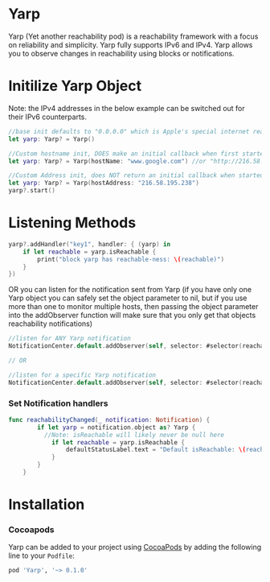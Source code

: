 # Yarp
Yarp (Yet another reachability pod) is a reachability framework with a focus on reliability and simplicity. Yarp fully supports IPv6 and IPv4. Yarp allows you to observe changes in reachability using blocks or notifications.

# Initilize Yarp Object
Note: the IPv4 addresses in the below example can be switched out for their IPv6 counterparts.
```swift
//base init defaults to "0.0.0.0" which is Apple's special internet reachability address, Does NOT return an initial callback
let yarp: Yarp? = Yarp()

//Custom hostname init, DOES make an initial callback when first started
let yarp: Yarp? = Yarp(hostName: "www.google.com") //or "http://216.58.195.238" either will work

//Custom Address init, does NOT return an initial callback when started
let yarp: Yarp? = Yarp(hostAddress: "216.58.195.238")
yarp?.start()
```

# Listening Methods

```swift
yarp?.addHandler("key1", handler: { (yarp) in
    if let reachable = yarp.isReachable {
        print("block yarp has reachable-ness: \(reachable)")
    }
})
```

OR you can listen for the notification sent from Yarp (if you have only one Yarp object you can safely set the object parameter to nil, but if you use more than one to monitor multiple hosts, then passing the object parameter into the addObserver function will make sure that you only get that objects reachability notifications)

```swift
//listen for ANY Yarp notification
NotificationCenter.default.addObserver(self, selector: #selector(reachabilityChanged(_:)), name: Yarp.StatusChangedNotification, object: nil)

// OR

//listen for a specific Yarp notification
NotificationCenter.default.addObserver(self, selector: #selector(reachabilityChanged(_:)), name: Yarp.StatusChangedNotification, object: yarpObject)
```

### Set Notification handlers

```swift
func reachabilityChanged(_ notification: Notification) {
        if let yarp = notification.object as? Yarp {
          //Note: isReachable will likely never be null here
            if let reachable = yarp.isReachable {
                defaultStatusLabel.text = "Default isReachable: \(reachable)"
            }
        }
    }
```

# Installation
### Cocoapods
Yarp can be added to your project using [CocoaPods](http://blog.cocoapods.org/Pod-Authors-Guide-to-CocoaPods-Frameworks/) by adding the following line to your `Podfile`:

```ruby
pod 'Yarp', '~> 0.1.0'
```
